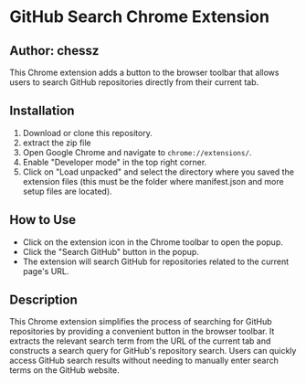 # GitHub Search Chrome Extension

## Author: chessz

This Chrome extension adds a button to the browser toolbar that allows users to search GitHub repositories directly from their current tab.

## Installation

1. Download or clone this repository.
2. extract the zip file
3. Open Google Chrome and navigate to `chrome://extensions/`.
4. Enable "Developer mode" in the top right corner.
5. Click on "Load unpacked" and select the directory where you saved the extension files (this must be the folder where manifest.json and more setup files are located).

## How to Use

- Click on the extension icon in the Chrome toolbar to open the popup.
- Click the "Search GitHub" button in the popup.
- The extension will search GitHub for repositories related to the current page's URL.

## Description

This Chrome extension simplifies the process of searching for GitHub repositories by providing a convenient button in the browser toolbar. It extracts the relevant search term from the URL of the current tab and constructs a search query for GitHub's repository search. Users can quickly access GitHub search results without needing to manually enter search terms on the GitHub website.
